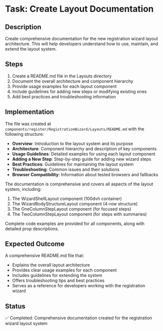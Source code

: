 # Task: Create Layout Documentation

## Description
Create comprehensive documentation for the new registration wizard layout architecture. This will help developers understand how to use, maintain, and extend the layout system.

## Steps
1. Create a README.md file in the Layouts directory
2. Document the overall architecture and component hierarchy
3. Provide usage examples for each layout component
4. Include guidelines for adding new steps or modifying existing ones
5. Add best practices and troubleshooting information

## Implementation

The file was created at `components/register/RegistrationWizard/Layouts/README.md` with the following structure:

- **Overview**: Introduction to the layout system and its purpose
- **Architecture**: Component hierarchy and description of key components
- **Usage Guidelines**: Detailed examples for using each layout component
- **Adding a New Step**: Step-by-step guide for adding new wizard steps
- **Best Practices**: Guidelines for maintaining the layout system
- **Troubleshooting**: Common issues and their solutions
- **Browser Compatibility**: Information about tested browsers and fallbacks

The documentation is comprehensive and covers all aspects of the layout system, including:

1. The WizardShellLayout component (100dvh container)
2. The WizardBodyStructureLayout component (4-row structure)
3. The OneColumnStepLayout component (for focused steps)
4. The TwoColumnStepLayout component (for steps with summaries)

Complete code examples are provided for all components, along with detailed prop descriptions.

## Expected Outcome
A comprehensive README.md file that:
- Explains the overall layout architecture
- Provides clear usage examples for each component
- Includes guidelines for extending the system
- Offers troubleshooting tips and best practices
- Serves as a reference for developers working with the registration wizard 

## Status
✅ Completed: Comprehensive documentation created for the registration wizard layout system 
